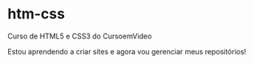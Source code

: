 # htm-css
 Curso de HTML5 e CSS3 do CursoemVideo

Estou aprendendo a criar sites e agora vou gerenciar meus repositórios!

<a href="">